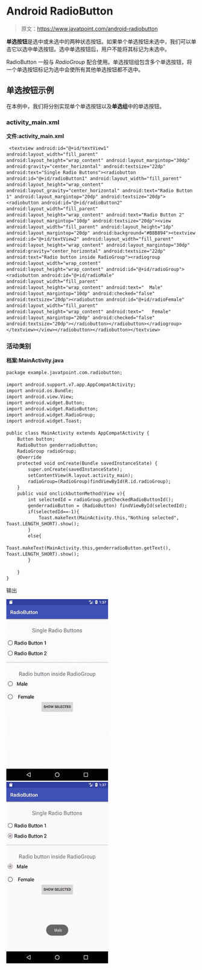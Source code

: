 # Android RadioButton

> 原文：<https://www.javatpoint.com/android-radiobutton>

**单选按钮**是选中或未选中的两种状态按钮。如果单个单选按钮未选中，我们可以单击它以选中单选按钮。选中单选按钮后，用户不能将其标记为未选中。

RadioButton 一般与 *RadioGroup* 配合使用。单选按钮组包含多个单选按钮，将一个单选按钮标记为选中会使所有其他单选按钮都不选中。

## 单选按钮示例

在本例中，我们将分别实现单个单选按钮以及**单选组**中的单选按钮。

### activity_main.xml

**文件:activity_main.xml**

```
 <textview android:id="@+id/textView1" android:layout_width="fill_parent" android:layout_height="wrap_content" android:layout_margintop="30dp" android:gravity="center_horizontal" android:textsize="22dp" android:text="Single Radio Buttons"><radiobutton android:id="@+id/radioButton1" android:layout_width="fill_parent" android:layout_height="wrap_content" android:layout_gravity="center_horizontal" android:text="Radio Button 1" android:layout_margintop="20dp" android:textsize="20dp"><radiobutton android:id="@+id/radioButton2" android:layout_width="fill_parent" android:layout_height="wrap_content" android:text="Radio Button 2" android:layout_margintop="10dp" android:textsize="20dp"><view android:layout_width="fill_parent" android:layout_height="1dp" android:layout_margintop="20dp" android:background="#B8B894"><textview android:id="@+id/textView2" android:layout_width="fill_parent" android:layout_height="wrap_content" android:layout_margintop="30dp" android:gravity="center_horizontal" android:textsize="22dp" android:text="Radio button inside RadioGroup"><radiogroup android:layout_width="wrap_content" android:layout_height="wrap_content" android:id="@+id/radioGroup"><radiobutton android:id="@+id/radioMale" android:layout_width="fill_parent" android:layout_height="wrap_content" android:text="  Male" android:layout_margintop="10dp" android:checked="false" android:textsize="20dp"><radiobutton android:id="@+id/radioFemale" android:layout_width="fill_parent" android:layout_height="wrap_content" android:text="   Female" android:layout_margintop="20dp" android:checked="false" android:textsize="20dp"></radiobutton></radiobutton></radiogroup></textview></view></radiobutton></radiobutton></textview> 
```

### 活动类别

**档案:MainActivity.java**

```
package example.javatpoint.com.radiobutton;

import android.support.v7.app.AppCompatActivity;
import android.os.Bundle;
import android.view.View;
import android.widget.Button;
import android.widget.RadioButton;
import android.widget.RadioGroup;
import android.widget.Toast;

public class MainActivity extends AppCompatActivity {
    Button button;
    RadioButton genderradioButton;
    RadioGroup radioGroup;
    @Override
    protected void onCreate(Bundle savedInstanceState) {
        super.onCreate(savedInstanceState);
        setContentView(R.layout.activity_main);
        radioGroup=(RadioGroup)findViewById(R.id.radioGroup);
    }
    public void onclickbuttonMethod(View v){
        int selectedId = radioGroup.getCheckedRadioButtonId();
        genderradioButton = (RadioButton) findViewById(selectedId);
        if(selectedId==-1){
            Toast.makeText(MainActivity.this,"Nothing selected", Toast.LENGTH_SHORT).show();
        }
        else{
            Toast.makeText(MainActivity.this,genderradioButton.getText(), Toast.LENGTH_SHORT).show();
        }

    }
}

```

输出

![android Radio Button 1](img/cef33918e4a67eabbabe7927cdf08f3c.png)
![android Radio Button 2](img/d85ab9ecd91cb25bafd2937ab9ce29fb.png)